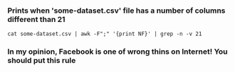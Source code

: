 
### Prints when 'some-dataset.csv' file has a number of columns different than 21
`cat some-dataset.csv | awk -F";" '{print NF}' | grep -n -v 21`

### In my opinion, Facebook is one of wrong thins on Internet! You should put this rule
```sudo iptables -A INPUT -s <INTERNAL_NETWORK_IP_FROM_YOUR_MACHINE> -d "facebook.com" -j REJECT && sudo iptables -A OUTPUT -s <INTERNAL_NETWORK_IP_FROM_YOUR_MACHINE> -d "facebook.com" -j REJECT
```

